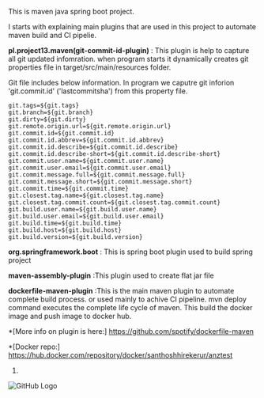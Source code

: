 This is maven java spring boot project.

I starts with explaining main plugins that are used in this project to automate maven build and CI pipelie. 

**pl.project13.maven(git-commit-id-plugin)** : This plugin is help to capture all git updated infomration. when program starts it dynamically creates git properties file in target/src/main/resources folder. 

Git file includes below information. In program we caputre git inforion 'git.commit.id' ('lastcommitsha')  from this property file. 
 
   ```
 git.tags=${git.tags}
 git.branch=${git.branch}
 git.dirty=${git.dirty}
git.remote.origin.url=${git.remote.origin.url}
git.commit.id=${git.commit.id}
git.commit.id.abbrev=${git.commit.id.abbrev}
git.commit.id.describe=${git.commit.id.describe}
git.commit.id.describe-short=${git.commit.id.describe-short}
git.commit.user.name=${git.commit.user.name}
git.commit.user.email=${git.commit.user.email}
git.commit.message.full=${git.commit.message.full}
git.commit.message.short=${git.commit.message.short}
git.commit.time=${git.commit.time}
git.closest.tag.name=${git.closest.tag.name}
git.closest.tag.commit.count=${git.closest.tag.commit.count}
git.build.user.name=${git.build.user.name}
git.build.user.email=${git.build.user.email}
git.build.time=${git.build.time}
git.build.host=${git.build.host}
git.build.version=${git.build.version}

```
**org.springframework.boot** : This is spring boot plugin used to build spring project
  
**maven-assembly-plugin** :This plugin used to create flat jar file
   
**dockerfile-maven-plugin** :This is the main maven plugin to automate complete build process. or used mainly to achive CI pipeline. mvn deploy command executes the complete life cycle of maven. This build the docker image and push image to docker hub.
    
*[More info on plugin is here:] https://github.com/spotify/dockerfile-maven

*[Docker repo:]    https://hub.docker.com/repository/docker/santhoshhirekerur/anztest
  

1. 

![GitHub Logo](images/build_success.JPG.png)
 
